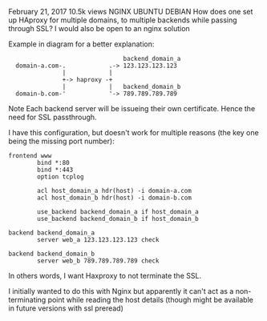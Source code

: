 February 21, 2017 10.5k views  NGINX UBUNTU DEBIAN
How does one set up HAproxy for multiple domains, to multiple backends while passing through SSL? I would also be open to an nginx solution

Example in diagram for a better explanation:
```
                                backend_domain_a
  domain-a.com-.            .-> 123.123.123.123
               |            |
               +-> haproxy -+
               |            |   backend_domain_b
  domain-b.com-'            '-> 789.789.789.789
```
Note Each backend server will be issueing their own certificate. Hence the need for SSL passthrough.

I have this configuration, but doesn't work for multiple reasons (the key one being the missing port number):
```
frontend www
        bind *:80
        bind *:443
        option tcplog

        acl host_domain_a hdr(host) -i domain-a.com
        acl host_domain_b hdr(host) -i domain-b.com

        use_backend backend_domain_a if host_domain_a
        use_backend backend_domain_b if host_domain_b

backend backend_domain_a
        server web_a 123.123.123.123 check

backend backend_domain_b
        server web_b 789.789.789.789 check
```

In others words, I want Haxproxy to not terminate the SSL.

I initially wanted to do this with Nginx but apparently it can't act as a non-terminating point while reading the host details (though might be available in future versions with ssl preread)
